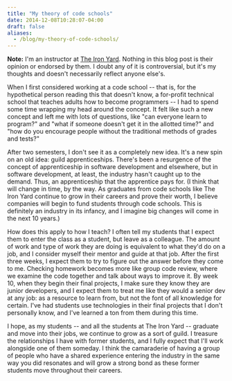 ```yaml
---
title: "My theory of code schools"
date: 2014-12-08T10:28:07-04:00
draft: false
aliases:
  - /blog/my-theory-of-code-schools/
---
```


**Note:** I'm an instructor at [The Iron Yard](http://theironyard.com/). Nothing in this blog post is their opinion or endorsed by them. I doubt any of it is controversial, but it's my thoughts and doesn't necessarily reflect anyone else's.

When I first considered working at a code school -- that is, for the hypothetical person reading this that doesn't know, a for-profit technical school that teaches adults how to become programmers -- I had to spend some time wrapping my head around the concept. It felt like such a new concept and left me with lots of questions, like "can everyone learn to program?" and "what if someone doesn't get it in the allotted time?" and "how do you encourage people without the traditional methods of grades and tests?"

After two semesters, I don't see it as a completely new idea. It's a new spin on an old idea: guild apprenticeships. There's been a resurgence of the concept of apprenticeship in software development and elsewhere, but in software development, at least, the industry hasn't caught up to the demand. Thus, an apprenticeship that the apprentice pays for. (I think that will change in time, by the way. As graduates from code schools like The Iron Yard continue to grow in their careers and prove their worth, I believe companies will begin to fund students through code schools. This is definitely an industry in its infancy, and I imagine big changes will come in the next 10 years.)

How does this apply to how I teach? I often tell my students that I expect them to enter the class as a student, but leave as a colleague. The amount of work and type of work they are doing is equivalent to what they'd do on a job, and I consider myself their mentor and guide at that job. After the first three weeks, I expect them to try to figure out the answer before they come to me. Checking homework becomes more like group code review, where we examine the code together and talk about ways to improve it. By week 10, when they begin their final projects, I make sure they know they are junior developers, and I expect them to treat me like they would a senior dev at any job: as a resource to learn from, but not the font of all knowledge for certain. I've had students use technologies in their final projects that I don't personally know, and I've learned a ton from them during this time.

I hope, as my students -- and all the students at The Iron Yard -- graduate and move into their jobs, we continue to grow as a sort of guild. I treasure the relationships I have with former students, and I fully expect that I'll work alongside one of them someday. I think the camaraderie of having a group of people who have a shared experience entering the industry in the same way you did resonates and will grow a strong bond as these former students move throughout their careers.

